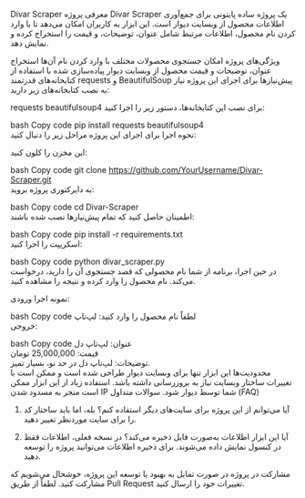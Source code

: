 Divar Scraper
معرفی پروژه
Divar Scraper یک پروژه ساده پایتونی برای جمع‌آوری اطلاعات محصول از وبسایت دیوار است. این ابزار به کاربران امکان می‌دهد تا با وارد کردن نام محصول، اطلاعات مرتبط شامل عنوان، توضیحات، و قیمت را استخراج کرده و نمایش دهد.

ویژگی‌های پروژه
امکان جستجوی محصولات مختلف با وارد کردن نام آن‌ها
استخراج عنوان، توضیحات و قیمت محصول از وبسایت دیوار
پیاده‌سازی شده با استفاده از کتابخانه‌های قدرتمند requests و BeautifulSoup
پیش‌نیازها
برای اجرای این پروژه نیاز به نصب کتابخانه‌های زیر دارید:

requests
beautifulsoup4
برای نصب این کتابخانه‌ها، دستور زیر را اجرا کنید:

bash
Copy code
pip install requests beautifulsoup4  
نحوه اجرا
برای اجرای این پروژه مراحل زیر را دنبال کنید:

این مخزن را کلون کنید:

bash
Copy code
git clone https://github.com/YourUsername/Divar-Scraper.git  
به دایرکتوری پروژه بروید:

bash
Copy code
cd Divar-Scraper  
اطمینان حاصل کنید که تمام پیش‌نیازها نصب شده باشند:

bash
Copy code
pip install -r requirements.txt  
اسکریپت را اجرا کنید:

bash
Copy code
python divar_scraper.py  
در حین اجرا، برنامه از شما نام محصولی که قصد جستجوی آن را دارید، درخواست می‌کند. نام محصول را وارد کرده و نتیجه را مشاهده کنید.

نمونه اجرا
ورودی:

bash
Copy code
لطفاً نام محصول را وارد کنید: لپ‌تاپ  
خروجی:

bash
Copy code
عنوان: لپ‌تاپ دل  
قیمت: 25,000,000 تومان  
توضیحات: لپ‌تاپ دل در حد نو، بسیار تمیز.  
محدودیت‌ها
این ابزار تنها برای وبسایت دیوار طراحی شده است و ممکن است با تغییرات ساختار وبسایت نیاز به بروزرسانی داشته باشد.
استفاده زیاد از این ابزار ممکن است منجر به مسدود شدن IP شما توسط دیوار شود.
سوالات متداول (FAQ)
1. آیا می‌توانم از این پروژه برای سایت‌های دیگر استفاده کنم؟
بله، اما باید ساختار کد را برای سایت موردنظر تغییر دهید.

2. آیا این ابزار اطلاعات به‌صورت فایل ذخیره می‌کند؟
در نسخه فعلی، اطلاعات فقط در کنسول نمایش داده می‌شوند. برای ذخیره اطلاعات می‌توانید پروژه را توسعه دهید.

مشارکت در پروژه
در صورت تمایل به بهبود یا توسعه این پروژه، خوشحال می‌شویم که مشارکت کنید. لطفاً از طریق Pull Request تغییرات خود را ارسال کنید.
